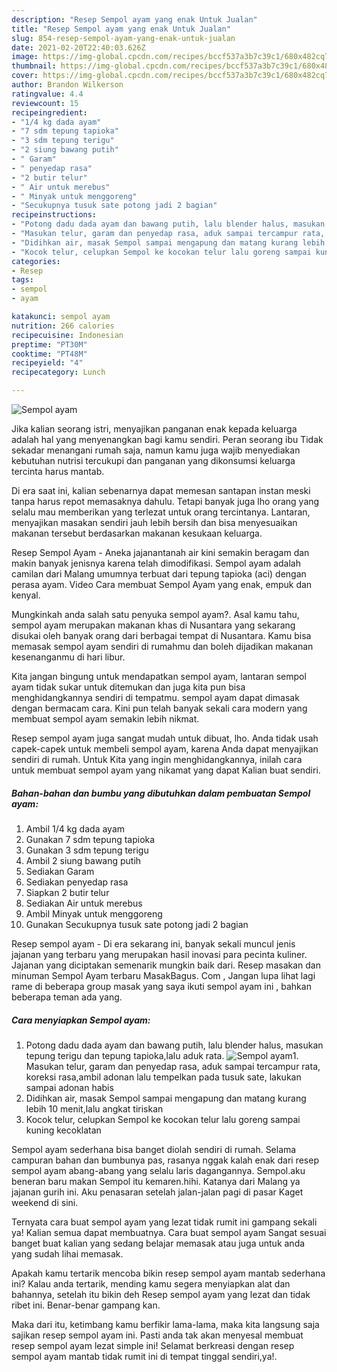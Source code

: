 ```yaml
---
description: "Resep Sempol ayam yang enak Untuk Jualan"
title: "Resep Sempol ayam yang enak Untuk Jualan"
slug: 854-resep-sempol-ayam-yang-enak-untuk-jualan
date: 2021-02-20T22:40:03.626Z
image: https://img-global.cpcdn.com/recipes/bccf537a3b7c39c1/680x482cq70/sempol-ayam-foto-resep-utama.jpg
thumbnail: https://img-global.cpcdn.com/recipes/bccf537a3b7c39c1/680x482cq70/sempol-ayam-foto-resep-utama.jpg
cover: https://img-global.cpcdn.com/recipes/bccf537a3b7c39c1/680x482cq70/sempol-ayam-foto-resep-utama.jpg
author: Brandon Wilkerson
ratingvalue: 4.4
reviewcount: 15
recipeingredient:
- "1/4 kg dada ayam"
- "7 sdm tepung tapioka"
- "3 sdm tepung terigu"
- "2 siung bawang putih"
- " Garam"
- " penyedap rasa"
- "2 butir telur"
- " Air untuk merebus"
- " Minyak untuk menggoreng"
- "Secukupnya tusuk sate potong jadi 2 bagian"
recipeinstructions:
- "Potong dadu dada ayam dan bawang putih, lalu blender halus, masukan tepung terigu dan tepung tapioka,lalu aduk rata."
- "Masukan telur, garam dan penyedap rasa, aduk sampai tercampur rata, koreksi rasa,ambil adonan lalu tempelkan pada tusuk sate, lakukan sampai adonan habis"
- "Didihkan air, masak Sempol sampai mengapung dan matang kurang lebih 10 menit,lalu angkat tiriskan"
- "Kocok telur, celupkan Sempol ke kocokan telur lalu goreng sampai kuning kecoklatan"
categories:
- Resep
tags:
- sempol
- ayam

katakunci: sempol ayam 
nutrition: 266 calories
recipecuisine: Indonesian
preptime: "PT30M"
cooktime: "PT48M"
recipeyield: "4"
recipecategory: Lunch

---
```



![Sempol ayam](https://img-global.cpcdn.com/recipes/bccf537a3b7c39c1/680x482cq70/sempol-ayam-foto-resep-utama.jpg)

Jika kalian seorang istri, menyajikan panganan enak kepada keluarga adalah hal yang menyenangkan bagi kamu sendiri. Peran seorang ibu Tidak sekadar menangani rumah saja, namun kamu juga wajib menyediakan kebutuhan nutrisi tercukupi dan panganan yang dikonsumsi keluarga tercinta harus mantab.

Di era  saat ini, kalian sebenarnya dapat memesan santapan instan meski tanpa harus repot memasaknya dahulu. Tetapi banyak juga lho orang yang selalu mau memberikan yang terlezat untuk orang tercintanya. Lantaran, menyajikan masakan sendiri jauh lebih bersih dan bisa menyesuaikan makanan tersebut berdasarkan makanan kesukaan keluarga. 

Resep Sempol Ayam - Aneka jajanantanah air kini semakin beragam dan makin banyak jenisnya karena telah dimodifikasi. Sempol ayam adalah camilan dari Malang umumnya terbuat dari tepung tapioka (aci) dengan perasa ayam. Video Cara membuat Sempol Ayam yang enak, empuk dan kenyal.

Mungkinkah anda salah satu penyuka sempol ayam?. Asal kamu tahu, sempol ayam merupakan makanan khas di Nusantara yang sekarang disukai oleh banyak orang dari berbagai tempat di Nusantara. Kamu bisa memasak sempol ayam sendiri di rumahmu dan boleh dijadikan makanan kesenanganmu di hari libur.

Kita jangan bingung untuk mendapatkan sempol ayam, lantaran sempol ayam tidak sukar untuk ditemukan dan juga kita pun bisa menghidangkannya sendiri di tempatmu. sempol ayam dapat dimasak dengan bermacam cara. Kini pun telah banyak sekali cara modern yang membuat sempol ayam semakin lebih nikmat.

Resep sempol ayam juga sangat mudah untuk dibuat, lho. Anda tidak usah capek-capek untuk membeli sempol ayam, karena Anda dapat menyajikan sendiri di rumah. Untuk Kita yang ingin menghidangkannya, inilah cara untuk membuat sempol ayam yang nikamat yang dapat Kalian buat sendiri.

<!--inarticleads1-->

##### Bahan-bahan dan bumbu yang dibutuhkan dalam pembuatan Sempol ayam:

1. Ambil 1/4 kg dada ayam
1. Gunakan 7 sdm tepung tapioka
1. Gunakan 3 sdm tepung terigu
1. Ambil 2 siung bawang putih
1. Sediakan  Garam
1. Sediakan  penyedap rasa
1. Siapkan 2 butir telur
1. Sediakan  Air untuk merebus
1. Ambil  Minyak untuk menggoreng
1. Gunakan Secukupnya tusuk sate potong jadi 2 bagian


Resep sempol ayam - Di era sekarang ini, banyak sekali muncul jenis jajanan yang terbaru yang merupakan hasil inovasi para pecinta kuliner. Jajanan yang diciptakan semenarik mungkin baik dari. Resep masakan dan minuman Sempol Ayam terbaru MasakBagus. Com , Jangan lupa lihat lagi rame di beberapa group masak yang saya ikuti sempol ayam ini , bahkan beberapa teman ada yang. 

<!--inarticleads2-->

##### Cara menyiapkan Sempol ayam:

1. Potong dadu dada ayam dan bawang putih, lalu blender halus, masukan tepung terigu dan tepung tapioka,lalu aduk rata.
<img src="https://img-global.cpcdn.com/steps/cab205f355b8005b/160x128cq70/sempol-ayam-langkah-memasak-1-foto.jpg" alt="Sempol ayam">1. Masukan telur, garam dan penyedap rasa, aduk sampai tercampur rata, koreksi rasa,ambil adonan lalu tempelkan pada tusuk sate, lakukan sampai adonan habis
1. Didihkan air, masak Sempol sampai mengapung dan matang kurang lebih 10 menit,lalu angkat tiriskan
1. Kocok telur, celupkan Sempol ke kocokan telur lalu goreng sampai kuning kecoklatan


Sempol ayam sederhana bisa banget diolah sendiri di rumah. Selama campuran bahan dan bumbunya pas, rasanya nggak kalah enak dari resep sempol ayam abang-abang yang selalu laris dagangannya. Sempol.aku beneran baru makan Sempol itu kemaren.hihi. Katanya dari Malang ya jajanan gurih ini. Aku penasaran setelah jalan-jalan pagi di pasar Kaget weekend di sini. 

Ternyata cara buat sempol ayam yang lezat tidak rumit ini gampang sekali ya! Kalian semua dapat membuatnya. Cara buat sempol ayam Sangat sesuai banget buat kalian yang sedang belajar memasak atau juga untuk anda yang sudah lihai memasak.

Apakah kamu tertarik mencoba bikin resep sempol ayam mantab sederhana ini? Kalau anda tertarik, mending kamu segera menyiapkan alat dan bahannya, setelah itu bikin deh Resep sempol ayam yang lezat dan tidak ribet ini. Benar-benar gampang kan. 

Maka dari itu, ketimbang kamu berfikir lama-lama, maka kita langsung saja sajikan resep sempol ayam ini. Pasti anda tak akan menyesal membuat resep sempol ayam lezat simple ini! Selamat berkreasi dengan resep sempol ayam mantab tidak rumit ini di tempat tinggal sendiri,ya!.

